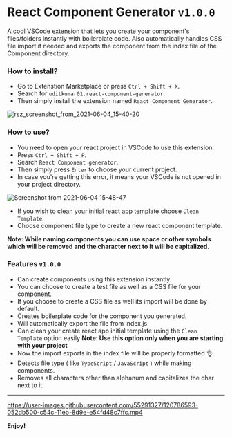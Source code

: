 # React Component Generator `v1.0.0`

A cool VSCode extension that lets you create your component's files/folders instantly with boilerplate code. Also automatically handles CSS file import if needed and exports the component from the index file of the Component directory.

### How to install?

-   Go to Extenstion Marketplace or press `Ctrl + Shift + X`.
-   Search for `uditkumar01.react-component-generator`.
-   Then simply install the extension named `React Component Generator`.

![rsz_screenshot_from_2021-06-04_15-40-20](https://user-images.githubusercontent.com/55291327/120786441-d7487080-c54b-11eb-91fb-43564efb8f4f.png)

### How to use?

-   You need to open your react project in VSCode to use this extension.
-   Press `Ctrl + Shift + P`.
-   Search `React Component generator`.
-   Then simply press `Enter` to choose your current project.
-   In case you're getting this error, it means your VSCode is not opened in your project directory.

![Screenshot from 2021-06-04 15-48-47](https://user-images.githubusercontent.com/55291327/120787190-b896a980-c54c-11eb-81d9-aa4431372a4b.png)

-   If you wish to clean your initial react app template choose `Clean Template`.
-   Choose component file type to create a new react component template.

**Note: While naming components you can use space or other symbols which will be removed and the character next to it will be capitalized.**

### Features `v1.0.0`

-   Can create components using this extension instantly.
-   You can choose to create a test file as well as a CSS file for your component.
-   If you choose to create a CSS file as well its import will be done by default.
-   Creates boilerplate code for the component you generated.
-   Will automatically export the file from index.js
-   Can clean your create react app initial template using the `Clean Template` option easily **Note: Use this option only when you are starting with your project**
-   Now the import exports in the index file will be properly formatted 👌.
-   Detects file type ( like `TypeScript` / `JavaScript` ) while making components.
-   Removes all characters other than alphanum and capitalizes the char next to it.

---

https://user-images.githubusercontent.com/55291327/120786593-052db500-c54c-11eb-8d9e-e54fd48c7ffc.mp4

**Enjoy!**
